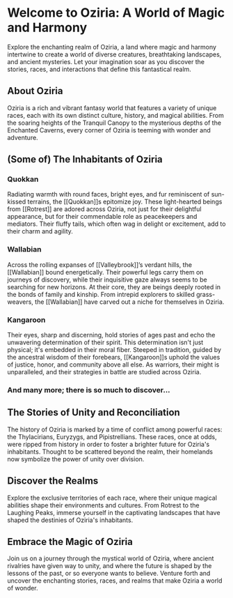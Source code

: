 
# Welcome to Oziria: A World of Magic and Harmony

Explore the enchanting realm of Oziria, a land where magic and harmony intertwine to create a world of diverse creatures, breathtaking landscapes, and ancient mysteries. Let your imagination soar as you discover the stories, races, and interactions that define this fantastical realm.

## About Oziria

Oziria is a rich and vibrant fantasy world that features a variety of unique races, each with its own distinct culture, history, and magical abilities. From the soaring heights of the Tranquil Canopy to the mysterious depths of the Enchanted Caverns, every corner of Oziria is teeming with wonder and adventure.

## (Some of) The Inhabitants of Oziria

### Quokkan

Radiating warmth with round faces, bright eyes, and fur reminiscent of sun-kissed terrains, the [[Quokkan]]s epitomize joy. These light-hearted beings from [[Rotrest]] are adored across Oziria, not just for their delightful appearance, but for their commendable role as peacekeepers and mediators. Their fluffy tails, which often wag in delight or excitement, add to their charm and agility.

### Wallabian

Across the rolling expanses of [[Valleybrook]]’s verdant hills, the [[Wallabian]] bound energetically. Their powerful legs carry them on journeys of discovery, while their inquisitive gaze always seems to be searching for new horizons. At their core, they are beings deeply rooted in the bonds of family and kinship. From intrepid explorers to skilled grass-weavers, the [[Wallabian]] have carved out a niche for themselves in Oziria.

### Kangaroon

Their eyes, sharp and discerning, hold stories of ages past and echo the unwavering determination of their spirit. This determination isn't just physical; it's embedded in their moral fiber. Steeped in tradition, guided by the ancestral wisdom of their forebears, [[Kangaroon]]s uphold the values of justice, honor, and community above all else. As warriors, their might is unparalleled, and their strategies in battle are studied across Oziria.

### And many more; there is so much to discover...

## The Stories of Unity and Reconciliation

The history of Oziria is marked by a time of conflict among powerful races: the Thylacirians, Euryzygs, and Pipistrellians. These races, once at odds, were ripped from history in order to foster a brighter future for Oziria's inhabitants. Thought to be scattered beyond the realm, their homelands now symbolize the power of unity over division.

## Discover the Realms

Explore the exclusive territories of each race, where their unique magical abilities shape their environments and cultures. From Rotrest to the Laughing Peaks, immerse yourself in the captivating landscapes that have shaped the destinies of Oziria's inhabitants.

## Embrace the Magic of Oziria

Join us on a journey through the mystical world of Oziria, where ancient rivalries have given way to unity, and where the future is shaped by the lessons of the past, or so everyone wants to believe. Venture forth and uncover the enchanting stories, races, and realms that make Oziria a world of wonder.
